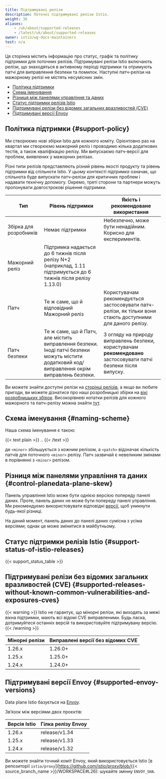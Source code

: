 ```yaml
---
title: Підтримувані релізи
description: Поточні підтримувані релізи Istio.
weight: 36
aliases:
    - /uk/about/supported-releases
    - /latest/uk/about/supported-releases
owner: istio/wg-docs-maintainers
test: n/a
---
```


Ця сторінка містить інформацію про статус, графік та політику підтримки для поточних релізів. Підтримувані релізи Istio включають релізи, що знаходяться в активному періоді підтримки та отримують патчі для виправлення безпеки та помилок. Наступні патч-релізи на мажорному релізі не містять несумісних змін.

- [Політика підтримки](#support-policy)
- [Схема іменування](#naming-scheme)
- [Різниця між панелями управління та даних](#control-planedata-plane-skew)
- [Статус підтримки релізів Istio](#support-status-of-istio-releases)
- [Підтримувані релізи без відомих загальних вразливостей (CVE)](#supported-releases-without-known-common-vulnerabilities-and-exposures-cves)
- [Підтримувані версії Envoy](#supported-envoy-versions)

## Політика підтримки {#support-policy}

Ми створюємо нові збірки Istio для кожного коміту. Орієнтовно раз на квартал ми створюємо мажорний реліз і проводимо кілька додаткових тестів, а також кваліфікацію релізу. Ми випускаємо патч-версії для проблем, виявлених у мажорних релізах.

Різні типи релізів представляють різний рівень якості продукту та рівень підтримки від спільноти Istio. У цьому контексті *підтримка* означає, що спільнота буде випускати патч-релізи для критичних проблем і надавати технічну допомогу. Окремо, треті сторони та партнери можуть пропонувати довгострокові рішення підтримки.

| Тип               | Рівень підтримки                                                                                                                         | Якість і рекомендоване використання                                                                              |
|-------------------|------------------------------------------------------------------------------------------------------------------------------------------|------------------------------------------------------------------------------------------------------------------|
| Збірка для розробників | Немає підтримки                                                                                                                            | Небезпечно, може бути ненадійним. Корисно для експериментів.                                                       |
| Мажорний реліз    | Підтримка надається до 6 тижнів після релізу N+2 (наприклад, 1.11 підтримується до 6 тижнів після релізу 1.13.0)                             |
| Патч              | Те ж саме, що й відповідний Мажорний реліз                                                                                              | Користувачам рекомендується застосовувати патч-релізи, як тільки вони стають доступними для даного релізу.            |
| Патч безпеки      | Те ж саме, що й Патч, але містить виправлення безпеки. Іноді патчі безпеки можуть містити додатковий код/виправлення окрім виправлень безпеки. | З огляду на природу виправлень безпеки, користувачам **рекомендовано** застосовувати патчі безпеки після випуску.      |

Ви можете знайти доступні релізи на [сторінці релізів](https://github.com/istio/istio/releases), а якщо ви любите пригоди, ви можете дізнатися про наші розробницькі збірки на [вікі розробницьких збірок](https://github.com/istio/istio/wiki/Dev%20Builds). Високорівневі нотатки релізів для кожного мажорного та патч-релізу можна знайти [тут](/news).

## Схема іменування {#naming-scheme}

Наша схема іменування є такою:

{{< text plain >}}
<major>.<minor>.<patch>
{{< /text >}}

де `<minor>` збільшується з кожним релізом, а `<patch>` відзначає кількість патчів для поточного `<minor>` релізу. Патч зазвичай є невеликим змінами в порівнянні з `<minor>` релізом.

## Різниця між панелями управління та даних {#control-planedata-plane-skew}

Панель управління Istio може бути однією версією попереду панелі даних. Проте, панель даних не може бути попереду панелі управління. Ми рекомендуємо використовувати відповідні [версії](#control-planedata-plane-skew), щоб уникнути будь-якої різниці.

На даний момент, панель даних до панелі даних сумісна з усіма версіями; однак це може змінитися в майбутньому.

## Статус підтримки релізів Istio {#support-status-of-istio-releases}

{{< support_status_table >}}

## Підтримувані релізи без відомих загальних вразливостей (CVE) {#supported-releases-without-known-common-vulnerabilities-and-exposures-cves}

{{< warning >}}
Istio не гарантує, що мінорні релізи, які виходять за межі вікна підтримки, мають всі відомі CVE виправленими. Будь ласка, дотримуйтеся останніх версій та використовуйте підтримувану версію.
{{< /warning >}}

| Мінорні релізи | Виправлені версії без відомих CVE |
|----------------|-----------------------------------|
| 1.26.x         | 1.26.0+                           |
| 1.25.x         | 1.25.0+                           |
| 1.24.x         | 1.24.0+                           |

## Підтримувані версії Envoy {#supported-envoy-versions}

Data plane Istio базується на [Envoy](https://github.com/envoyproxy/envoy).

Звʼязок між версіями двох проєктів:

| Версія Istio | Гілка релізу Envoy |
|--------------|--------------------|
| 1.26.x        | release/v1.34     |
| 1.25.x        | release/v1.33     |
| 1.24.x        | release/v1.32     |

Ви можете знайти точний коміт Envoy, який використовується Istio [в репозиторії `istio/proxy`](https://github.com/istio/proxy/blob/{{< source_branch_name >}}/WORKSPACE#L26): шукайте змінну `ENVOY_SHA`.
